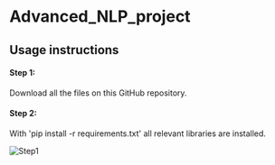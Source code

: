 # Advanced_NLP_project

## Usage instructions

#### Step 1: 
Download all the files on this GitHub repository.

#### Step 2: 
With 'pip install -r requirements.txt' all relevant libraries are installed. 

![Step1](Advanced_NLP_project/Projektarbeit/images/step1.PNG)